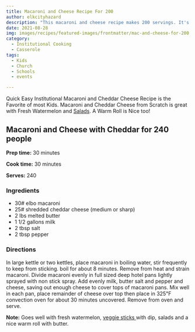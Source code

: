 ```yaml
---
title: Macaroni and Cheese Recipe For 200
author: elkcityhazard
description: "This macaroni and cheese recipe makes 200 servings. It's the best mac and cheese recipe we've ever tried. Kids love it!"
date: 2021-08-28 
img: images/recipes/featured-images/frontmatter/mac-and-cheese-for-200.jpg  
category: 
  - Institutional Cooking
  - Casserole 
tags: 
  - Kids
  - Church
  - Schools
  - events

---
```

Quick Easy Institutional Macaroni and Cheddar Cheese Recipe is the Favorite of most Kids. Macaroni and Cheddar Cheese from Scratch is great with Fresh Watermelon and <a href="/wordpress/vegetables-and-salad-recipes/" rel="noopener noreferrer" target="_blank">Salads</a>. A Warm Roll is Nice too!

## Macaroni and Cheese with Cheddar for 240 people

**Prep time:** 30 minutes

**Cook time:** 30 minutes

**Serves:** 240

### Ingredients

  * 30# elbo macaroni
  * 25# shredded cheddar cheese (medium or sharp)
  * 2 lbs melted butter
  * 1 1/2 gallons milk
  * 2 tbsp salt
  * 2 tbsp pepper

### Directions

In large kettle or two kettles, place macaroni in boiling water, stir frequently to keep from sticking. boil for about 8 minutes. Remove from heat and strain macaroni. Divide macaroni evenly in full sized deep hotel pans lightly sprayed with non stick spray. Add evenly milk, butter salt and pepper and cheese, saving out enough cheese to cover tops of macaroni pans. Mix well in each pan, place remainder of cheese over top then place in 325&#8457; convection oven for about 30 minutes uncovered. Remove from oven and serve.

**Note:** Goes well with fresh watermelon, <a href="/wordpress/vegetables-and-salad-recipes/" rel="noopener noreferrer" target="_blank">veggie sticks </a>with dip, salads and a nice warm roll with butter.